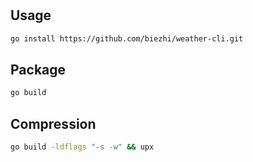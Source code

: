 #

## Usage

```bash
go install https://github.com/biezhi/weather-cli.git
```

## Package

```bash
go build
```

## Compression

```bash
go build -ldflags "-s -w" && upx
```

